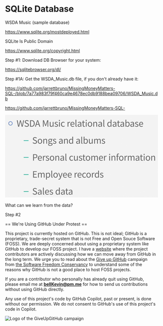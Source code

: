# SQLite Database

WSDA Music (sample database)

https://www.sqlite.org/mostdeployed.html

SQLite Is Public Domain

https://www.sqlite.org/copyright.html

Step #1: Download DB Browser for your system:

https://sqlitebrowser.org/dl/

Step #1A: Get the WSDA_Music.db file, if you don't already have it:

https://github.com/jarrettbruno/MissingMoneyMatters-SQL-/blob/7a77a983f79f460ca9e4678ec0db9188bea09706/WSDA_Music.db

https://github.com/jarrettbruno/MissingMoneyMatters-SQL-

![p](https://github.com/bell-kevin/SQLiteDatabase/blob/main/Screenshot%20from%202023-04-26%2018-15-22.png)

What can we learn from the data?

Step #2

== We're Using GitHub Under Protest ==

This project is currently hosted on GitHub.  This is not ideal; GitHub is a
proprietary, trade-secret system that is not Free and Open Souce Software
(FOSS).  We are deeply concerned about using a proprietary system like GitHub
to develop our FOSS project. I have a [website](https://bellKevin.me) where the
project contributors are actively discussing how we can move away from GitHub
in the long term.  We urge you to read about the [Give up GitHub](https://GiveUpGitHub.org) campaign 
from [the Software Freedom Conservancy](https://sfconservancy.org) to understand some of the reasons why GitHub is not 
a good place to host FOSS projects.

If you are a contributor who personally has already quit using GitHub, please
email me at **bellKevin@pm.me** for how to send us contributions without
using GitHub directly.

Any use of this project's code by GitHub Copilot, past or present, is done
without our permission.  We do not consent to GitHub's use of this project's
code in Copilot.

![Logo of the GiveUpGitHub campaign](https://sfconservancy.org/img/GiveUpGitHub.png)

